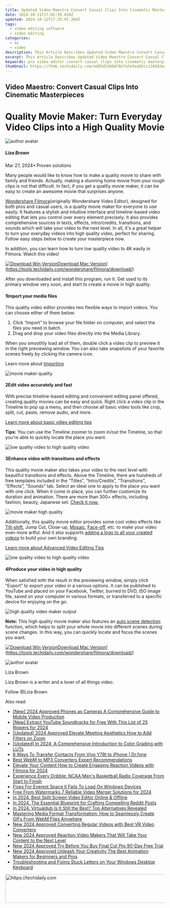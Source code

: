 ```yaml
---
title: Updated Video Maestro Convert Casual Clips Into Cinematic Masterpieces
date: 2024-10-11T17:01:59.839Z
updated: 2024-10-12T17:35:07.204Z
tags: 
  - video editing software
  - video editing
categories: 
  - ai
  - video
description: This Article Describes Updated Video Maestro Convert Casual Clips Into Cinematic Masterpieces
excerpt: This Article Describes Updated Video Maestro Convert Casual Clips Into Cinematic Masterpieces
keywords: pro video editor convert casual clips into cinematic masterpieces,the art of cartoonization converting digital videos into animated masterpieces,from clips to cinemascope mastering mac video production,transform your videos into cinematic masterpieces on mac,mac video editing app turn clips into masterpieces,create cinematic masterpieces a guide to android video editors,video maestro convert casual clips into cinematic masterpieces
thumbnail: https://thmb.techidaily.com/ed85d5260878e7afe5eab5cc1189d2e4580a5c9f5e7d77e30ca04d5bf449b804.jpg
---
```


## Video Maestro: Convert Casual Clips Into Cinematic Masterpieces

# Quality Movie Maker: Turn Everyday Video Clips into a High Quality Movie

![author avatar](https://lh5.googleusercontent.com/-AIMmjowaFs4/AAAAAAAAAAI/AAAAAAAAABc/Y5UmwDaI7HU/s250-c-k/photo.jpg)

##### Liza Brown

 Mar 27, 2024• Proven solutions

Many people would like to know how to make a quality movie to share with family and friends. Actually, making a stunning home movie from your rough clips is not that difficult. In fact, if you get a quality movie maker, it can be easy to create an awesome movie that surprises anyone.

[Wondershare Filmora](https://tools.techidaily.com/wondershare/filmora/download/)(originally Wondershare Video Editor), designed for both pros and casual users, is a quality movie maker for everyone to use easily. It features a stylish and intuitive interface and timeline-based video editing that lets you control over every element precisely. It also provides comprehensive sources in texts, effects, intro/credits, transitions, and sounds which will take your video to the next level. In all, it's a great helper to turn your everyday videos into high quality video, perfect for sharing. Follow easy steps below to create your masterpiece now.

In addition, you can learn how to turn low quality video to 4K easily in Filmora. Watch this video!

[![Download Win Version](https://images.wondershare.com/filmora/guide/download-btn-win.jpg)](https://tools.techidaily.com/wondershare/filmora/download/)[Download Mac Version](https://images.wondershare.com/filmora/guide/download-btn-mac.jpg)](https://tools.techidaily.com/wondershare/filmora/download/)

After you downloaded and install this program, run it. Get used to its primary window very soon, and start to create a movie in high quality.

#### 1Import your media files

This quality video editor provides two flexible ways to import videos. You can choose either of them below:

1) Click “Import” to browse your file folder on computer, and select the files you need in batch.  
2) Drag and drop your video files directly into the Media Library.

When you smoothly load all of them, double click a video clip to preview it in the right previewing window. You can also take snapshots of your favorite scenes freely by clicking the camera icon.

Learn more about [Importing](https://tools.techidaily.com/wondershare/filmora/download/)

![movie maker quality](https://images.wondershare.com/images/multimedia/video-editor/video-editor-main-interface.jpg)

#### 2Edit video accurately and fast

With precise timeline-based editing and convenient editing panel offered, creating quality movies can be easy and quick. Right click a video clip in the Timeline to pop up a menu, and then choose all basic video tools like crop, split, cut, paste, remove audio, and more.

[Learn more about basic vdieo editing tips](https://tools.techidaily.com/wondershare/filmora/download/)

**Tips:** You can use the Timeline zoomer to zoom in/out the Timeline, so that you're able to quickly locate the place you want.

![low quality video to high quality video](https://images.wondershare.com/images/multimedia/video-editor/detach-audio.jpg)

#### 3Enhance video with transitions and effects

This quality movie maker also takes your video to the next level with beautiful transitions and effects. Above the Timeline, there are hundreds of free templates included in the “Titles”, “Intro/Credits”, “Transitions”, “Effects”, “Sounds” tab. Select an ideal one to apply to the place you want with one click. When it come in place, you can further customize its duration and animation. There are more than 300+ effects, including fashion, beauty, Japanese set. [Check it now.](https://tools.techidaily.com/wondershare/filmora/download/)

![movie maker high quality](https://images.wondershare.com/images/multimedia/video-editor/video-editor-title-effect-intro.jpg)

Additionally, this quality movie editor provides some cool video effects like [Tilt-shift](../../video-editing-tips/tilt-shift-video.html), Jump Cut, Close-up, [Mosaic](../../video-editing-tips/mosaic-maker.html), [Face-off](../../video-editing-tips/change-face.html), etc. to make your video even more artful. And it also supports [adding a logo to all your created videos](../../video-editing-tips/add-logo-to-video.html) to build your own branding.

[Learn more about Advanced Video Editing Tips](https://tools.techidaily.com/wondershare/filmora/download/)

![low quality video to high quality video](https://images.wondershare.com/images/multimedia/video-editor/face-off.jpg)

#### 4Produce your video in high quality

When satisfied with the result in the previewing window, simply click “Export” to export your video in a various options. It can be published to YouTube and placed on your Facebook, Twitter, burned to DVD, ISO image file, saved on your computer in various formats, or transferred to a specific device for enjoying on the go.

![high quality video maker output](https://images.wondershare.com/filmora/article-images/export-output.jpg)

**Note:** This high quality movie maker also features an [auto scene detection](../../video-editing-tips/scene-detection.html) function, which helps to split your whole movie into different scenes during scene changes. In this way, you can quickly locate and focus the scenes you want.

[![Download Win Version](https://images.wondershare.com/filmora/guide/download-btn-win.jpg)](https://tools.techidaily.com/wondershare/filmora/download/)[Download Mac Version](https://images.wondershare.com/filmora/guide/download-btn-mac.jpg)](https://tools.techidaily.com/wondershare/filmora/download/)

![author avatar](https://lh5.googleusercontent.com/-AIMmjowaFs4/AAAAAAAAAAI/AAAAAAAAABc/Y5UmwDaI7HU/s250-c-k/photo.jpg)

Liza Brown

Liza Brown is a writer and a lover of all things video.

Follow @Liza Brown

<ins class="adsbygoogle"
      style="display:block"
      data-ad-client="ca-pub-7571918770474297"
      data-ad-slot="8358498916"
      data-ad-format="auto"
      data-full-width-responsive="true"></ins>

<span class="atpl-alsoreadstyle">Also read:</span>
<div><ul>
<li><a href="https://youtube-data.techidaily.com/024-approved-phones-as-cameras-a-comprehensive-guide-to-mobile-video-production/"><u>[New] 2024 Approved Phones as Cameras A Comprehensive Guide to Mobile Video Production</u></a></li>
<li><a href="https://youtube-lab.techidaily.com/xtract-youtube-soundtracks-for-free-with-this-list-of-25-rippers-for-2024/"><u>[New] Extract YouTube Soundtracks for Free With This List of 25 Rippers for 2024</u></a></li>
<li><a href="https://fox-access.techidaily.com/updated-2024-approved-elevate-meeting-aesthetics-how-to-add-filters-on-zoom/"><u>[Updated] 2024 Approved Elevate Meeting Aesthetics How to Add Filters on Zoom</u></a></li>
<li><a href="https://vp-tips.techidaily.com/updated-in-2024-a-comprehensive-introduction-to-color-grading-with-luts/"><u>[Updated] In 2024, A Comprehensive Introduction to Color Grading with LUTs</u></a></li>
<li><a href="https://blog-min.techidaily.com/6-ways-to-transfer-contacts-from-vivo-y78t-to-iphone-drfone-by-drfone-transfer-from-android-transfer-from-android/"><u>6 Ways To Transfer Contacts From Vivo Y78t to iPhone | Dr.fone</u></a></li>
<li><a href="https://smart-video-creator.techidaily.com/best-webm-to-mp3-converters-expert-recommendations/"><u>Best WebM to MP3 Converters Expert Recommendations</u></a></li>
<li><a href="https://smart-video-creator.techidaily.com/elevate-your-content-how-to-create-engaging-reaction-videos-with-filmora-for-2024/"><u>Elevate Your Content How to Create Engaging Reaction Videos with Filmora for 2024</u></a></li>
<li><a href="https://technical-tips.techidaily.com/experience-every-dribble-ncaa-mens-basketball-radio-coverage-from-start-to-finish/"><u>Experience Every Dribble: NCAA Men's Basketball Radio Coverage From Start to Finish</u></a></li>
<li><a href="https://program-issues.techidaily.com/fixes-for-everest-space-ii-fails-to-load-on-windows-devices/"><u>Fixes For Everest Space II Fails To Load On Windows Devices</u></a></li>
<li><a href="https://smart-video-creator.techidaily.com/free-from-watermarks-7-reliable-video-merger-solutions-for-2024/"><u>Free From Watermarks 7 Reliable Video Merger Solutions for 2024</u></a></li>
<li><a href="https://smart-video-creator.techidaily.com/in-2024-best-split-screen-video-editor-online-and-offline/"><u>In 2024, Best Split Screen Video Editor Online & Offline</u></a></li>
<li><a href="https://some-approaches.techidaily.com/in-2024-the-essential-blueprint-for-crafting-compelling-reddit-posts/"><u>In 2024, The Essential Blueprint for Crafting Compelling Reddit Posts</u></a></li>
<li><a href="https://smart-video-creator.techidaily.com/in-2024-virtualdub-is-it-still-the-best-top-alternatives-revealed/"><u>In 2024, Virtualdub Is It Still the Best? Top Alternatives Revealed</u></a></li>
<li><a href="https://solve-hot.techidaily.com/mastering-media-format-transformation-how-to-seamlessly-create-gifs-from-webm-files-anywhere/"><u>Mastering Media Format Transformation: How to Seamlessly Create GIFs From WebM Files Anywhere</u></a></li>
<li><a href="https://smart-video-creator.techidaily.com/new-2024-approved-converting-regular-videos-with-best-vr-video-converters/"><u>New 2024 Approved Converting Regular Videos with Best VR Video Converters</u></a></li>
<li><a href="https://smart-video-creator.techidaily.com/new-2024-approved-reaction-video-makers-that-will-take-your-content-to-the-next-level/"><u>New 2024 Approved Reaction Video Makers That Will Take Your Content to the Next Level</u></a></li>
<li><a href="https://smart-video-creator.techidaily.com/new-2024-approved-try-before-you-buy-final-cut-pro-90-day-free-trial/"><u>New 2024 Approved Try Before You Buy Final Cut Pro 90-Day Free Trial</u></a></li>
<li><a href="https://smart-video-creator.techidaily.com/new-2024-approved-unleash-your-creativity-the-best-animation-makers-for-beginners-and-pros/"><u>New 2024 Approved Unleash Your Creativity The Best Animation Makers for Beginners and Pros</u></a></li>
<li><a href="https://common-error.techidaily.com/troubleshooting-and-fixing-stuck-letters-on-your-windows-desktop-keyboard/"><u>Troubleshooting and Fixing Stuck Letters on Your Windows Desktop Keyboard</u></a></li>
</ul></div>

<!-- affiliate ads begin -->
<a href="https://appsumo.8odi.net/c/5597632/2144277/7443" target="_top" id="2144277">
  <img src="//a.impactradius-go.com/display-ad/7443-2144277" border="0" alt="https://techidaily.com" width="600" height="90"/>
</a>
<img height="0" width="0" src="https://appsumo.8odi.net/i/5597632/2144277/7443" style="position:absolute;visibility:hidden;" border="0" />
<!-- affiliate ads end -->


